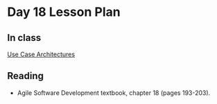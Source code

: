 # Day 18 Lesson Plan

## In class

[Use Case Architectures](../activities/activity9-1useCaseArchitecture.md)

## Reading

- Agile Software Development textbook, chapter 18 (pages 193-203).
